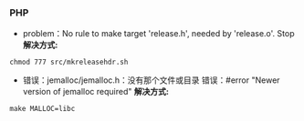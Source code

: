 ### PHP
- problem：No rule to make target 'release.h', needed by 'release.o'.  Stop
**解决方式:**
```shell
chmod 777 src/mkreleasehdr.sh
```

- 错误：jemalloc/jemalloc.h：没有那个文件或目录
错误：#error "Newer version of jemalloc required"
**解决方式:**
```shell
make MALLOC=libc
```